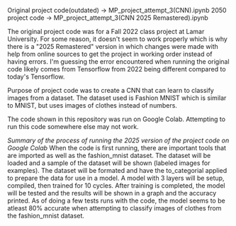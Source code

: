 Original project code(outdated) -> MP_project_attempt_3(CNN).ipynb
2050 project code -> MP_project_attempt_3(CNN 2025 Remastered).ipynb

The original project code was for a Fall 2022 class project at Lamar University. For some reason, it doesn't seem to work properly which is why there is a "2025 Remastered" version in which changes were made with help from online sources to get the project in working order instead of having errors. I'm guessing the error encountered when running the original code likely comes from Tensorflow from 2022 being different compared to today's Tensorflow.

Purpose of project code was to create a CNN that can learn to classify images from a dataset. 
The dataset used is Fashion MNIST which is similar to MNIST, but uses images of clothes instead of numbers.

The code shown in this repository was run on Google Colab. Attempting to run this code somewhere else may not work.

*Summary of the process of running the 2025 version of the project code on Google Colab*
When the code is first running, there are important tools that are imported as well as the fashion_mnist dataset. 
The dataset will be loaded and a sample of the dataset will be shown (labeled images for examples). 
The dataset will be formated and have the to_categorial applied to prepare the data for use in a model.
A model with 3 layers will be setup, compiled, then trained for 10 cycles.
After training is completed, the model will be tested and the results will be shown in a graph and the accuracy printed.
As of doing a few tests runs with the code, the model seems to be atleast 80% accurate when attempting to classify images of clothes from the fashion_mnist dataset.
